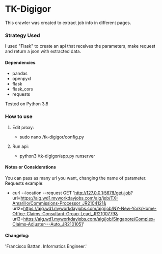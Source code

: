 # TK-Digigor

This crawler was created to extract job info in different pages.

### Strategy Used

I used "Flask" to create an api that receives the parameters, 
make request and return a json with extracted data.

#### Dependencies

* pandas
* openpyxl
* flask
* flask_cors
* requests

Tested on Python 3.8

### How to use

1) Edit proxy:
    - sudo nano /tk-digigor/config.py
    
2) Run api:
    - python3 /tk-digigor/app.py runserver
    
#### Notes or Considerations

You can pass as many url you want, changing the name of parameter. 
Requests example:
* curl --location --request GET 'http://127.0.0.1:5678/get-job?
  url=https://aig.wd1.myworkdayjobs.com/aig/job/TX-Amarillo/Commissions-Processor_JR2104121&
  url2=https://aig.wd1.myworkdayjobs.com/aig/job/NY-New-York/Home-Office-Claims-Consultant-Group-Lead_JR2100779&
  url3=https://aig.wd1.myworkdayjobs.com/aig/job/Singapore/Complex-Claims-Adjuster---Auto_JR2101051'
  
#### Changelog:

'Francisco Battan. Informatics Engineer.'
